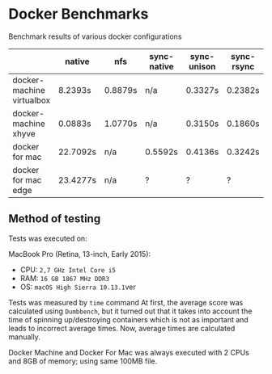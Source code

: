 # Docker Benchmarks
Benchmark results of various docker configurations

|                           | native   | nfs          | sync-native | sync-unison | sync-rsync |
|---------------------------|----------|--------------|-------------|-------------|------------|
| docker-machine virtualbox | 8.2393s  | 0.8879s      | n/a         | 0.3327s     | 0.2382s    |
| docker-machine xhyve      | 0.0883s  | 1.0770s      | n/a         | 0.3150s     | 0.1860s    |
| docker for mac            | 22.7092s | n/a          | 0.5592s     | 0.4136s     | 0.3242s    |
| docker for mac edge       | 23.4277s | n/a          | ?           | ?           | ?          |

## Method of testing

Tests was executed on:

MacBook Pro (Retina, 13-inch, Early 2015):
* CPU: `2,7 GHz Intel Core i5`
* RAM: `16 GB 1867 MHz DDR3`
* OS: `macOS High Sierra 10.13.1`ver

Tests was measured by `time` command
At first, the average score was calculated using `Dumbbench`, but it turned out that it takes into account the time of spinning up/destroying containers which is not as important and leads to incorrect average times. Now, average times are calculated manually.

Docker Machine and Docker For Mac was always executed with 2 CPUs and 8GB of memory; using same 100MB file.
